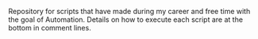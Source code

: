 Repository for scripts that  have made during my career and free time with the goal of Automation. 
Details on how to execute each script are at the bottom in comment lines.
